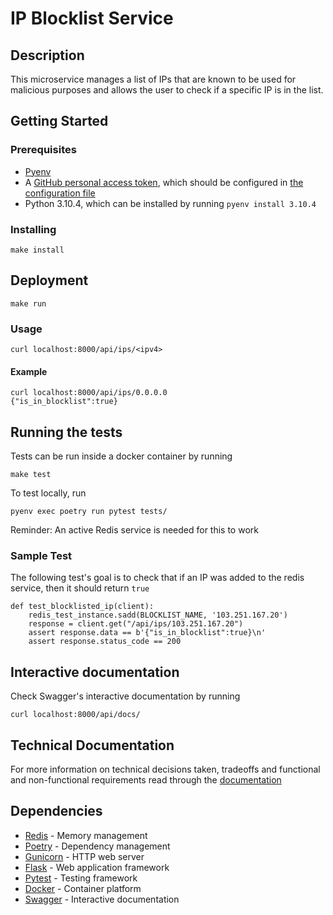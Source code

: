 # IP Blocklist Service

## Description

This microservice manages a list of IPs that are known to be used for malicious purposes and allows
the user to check if a specific IP is in the list.

## Getting Started

### Prerequisites

- [Pyenv](https://github.com/pyenv/pyenv?tab=readme-ov-file#installation)
- A [GitHub personal access token](https://docs.github.com/en/authentication/keeping-your-account-and-data-secure/managing-your-personal-access-tokens),
  which should be configured in [the configuration file](/app/home/config.py)
- Python 3.10.4, which can be installed by running `pyenv install 3.10.4`

### Installing

    make install

## Deployment

    make run

### Usage

    curl localhost:8000/api/ips/<ipv4>

#### Example

    curl localhost:8000/api/ips/0.0.0.0    
    {"is_in_blocklist":true}


## Running the tests

Tests can be run inside a docker container by running 

    make test

To test locally, run

    pyenv exec poetry run pytest tests/

Reminder: An active Redis service is needed for this to work

### Sample Test

The following test's goal is to check that if an IP was added
to the redis service, then it should return `true`

    def test_blocklisted_ip(client):
        redis_test_instance.sadd(BLOCKLIST_NAME, '103.251.167.20')
        response = client.get("/api/ips/103.251.167.20")
        assert response.data == b'{"is_in_blocklist":true}\n'
        assert response.status_code == 200

## Interactive documentation

Check Swagger's interactive documentation by running

    curl localhost:8000/api/docs/

## Technical Documentation

For more information on technical decisions taken, tradeoffs and functional and non-functional requirements read through the [documentation](DOCS.md)

## Dependencies

  - [Redis](https://redis.io/) - Memory management
  - [Poetry](https://python-poetry.org/) - Dependency management
  - [Gunicorn](https://gunicorn.org/) - HTTP web server
  - [Flask](https://flask.palletsprojects.com/) - Web application framework
  - [Pytest](https://pytest.org/) - Testing framework
  - [Docker](https://www.docker.com/) - Container platform
  - [Swagger](https://swagger.io/) - Interactive documentation
